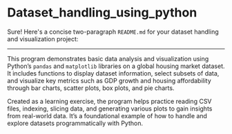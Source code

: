 # Dataset_handling_using_python
Sure! Here's a concise two-paragraph `README.md` for your dataset handling and visualization project:

---

This program demonstrates basic data analysis and visualization using Python’s `pandas` and `matplotlib` libraries on a global housing market dataset. It includes functions to display dataset information, select subsets of data, and visualize key metrics such as GDP growth and housing affordability through bar charts, scatter plots, box plots, and pie charts.

Created as a learning exercise, the program helps practice reading CSV files, indexing, slicing data, and generating various plots to gain insights from real-world data. It’s a foundational example of how to handle and explore datasets programmatically with Python.

